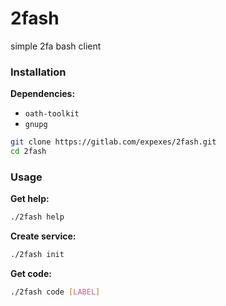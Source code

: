 # 2fash

simple 2fa bash client

### Installation

**Dependencies:**
- `oath-toolkit`
- `gnupg`

```sh
git clone https://gitlab.com/expexes/2fash.git
cd 2fash
```



### Usage

**Get help:**
```sh
./2fash help
```

**Create service:**
```sh
./2fash init
```

**Get code:**
```sh
./2fash code [LABEL]
```
